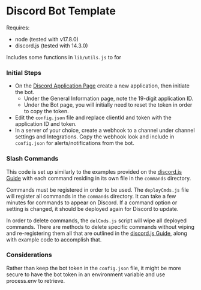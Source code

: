 # Discord Bot Template

Requires:
- node (tested with v17.8.0)
- discord.js (tested with 14.3.0)

Includes some functions in `lib/utils.js` to for

### Initial Steps
- On the [Discord Application Page](https://www.discord.com/developers/) create a new application, then initiate the bot.  
  - Under the General Information page, note the 19-digit application ID.
  - Under the Bot page, you will initially need to reset the token in order to copy the token.
- Edit the `config.json` file and replace clientId and token with the application ID and token.
- In a server of your choice, create a webhook to a channel under channel settings and Integrations. Copy the webhook look and include in `config.json` for alerts/notifications from the bot.

### Slash Commands
This code is set up similarly to the examples provided on the [discord.js Guide](https://discordjs.guide/) with each command residing in its own file in the `commands` directory. 

Commands must be registered in order to be used. The `deployCmds.js` file will register all commands in the `commands` directory. It can take a few minutes for commands to appear on Discord. If a command option or setting is changed, it should be deployed again for Discord to update.

In order to delete commands, the `delCmds.js` script will wipe all deployed commands. There are methods to delete specific commands without wiping and re-registering them all that are outlined in the [discord.js Guide](https://discordjs.guide/), along with example code to accomplish that.


### Considerations
Rather than keep the bot token in the `config.json` file, it might be more secure to have the bot token in an environment variable and use process.env to retrieve.
